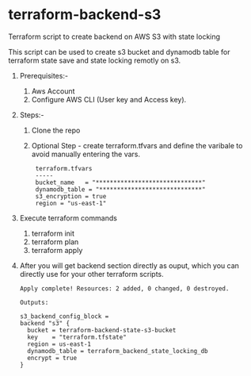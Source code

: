 # terraform-backend-s3
Terraform script to create backend on AWS S3 with state locking

This script can be used to create s3 bucket and dynamodb table for terraform state save and state locking remotly on s3.

1. Prerequisites:-
	1. Aws Account
	2. Configure AWS CLI (User key and Access key).

2. Steps:-
	1. Clone the repo
	2. Optional Step - create terraform.tfvars and define the varibale to avoid manually entering the vars.
		
			terraform.tfvars
			-----
			bucket_name   = "******************************"
			dynamodb_table = "*****************************"
			s3_encryption = true
			region = "us-east-1"
    
 3. Execute terraform commands
    1. terraform init
    2. terraform plan
    3. terraform apply
    
 4. After you will get backend section directly as ouput, which you can directly use for your other terraform scripts.
 
        Apply complete! Resources: 2 added, 0 changed, 0 destroyed.

        Outputs:

        s3_backend_config_block = 
        backend "s3" {
          bucket = terraform-backend-state-s3-bucket
          key    = "terraform.tfstate"
          region = us-east-1
          dynamodb_table = terraform_backend_state_locking_db
          encrypt = true
        }
